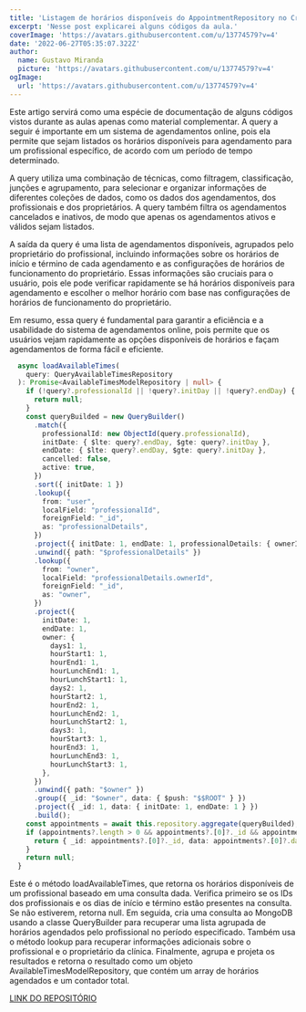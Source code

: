 ```yaml
---
title: 'Listagem de horários disponíveis do AppointmentRepository no CrazyStack Node.js'
excerpt: 'Nesse post explicarei alguns códigos da aula.'
coverImage: 'https://avatars.githubusercontent.com/u/13774579?v=4'
date: '2022-06-27T05:35:07.322Z'
author:
  name: Gustavo Miranda
  picture: 'https://avatars.githubusercontent.com/u/13774579?v=4'
ogImage:
  url: 'https://avatars.githubusercontent.com/u/13774579?v=4'
---
```

Este artigo servirá como uma espécie de documentação de alguns códigos vistos durante as aulas apenas como material complementar.
A query a seguir é importante em um sistema de agendamentos online, pois ela permite que sejam listados os horários disponíveis para agendamento para um profissional específico, de acordo com um período de tempo determinado.

A query utiliza uma combinação de técnicas, como filtragem, classificação, junções e agrupamento, para selecionar e organizar informações de diferentes coleções de dados, como os dados dos agendamentos, dos profissionais e dos proprietários. A query também filtra os agendamentos cancelados e inativos, de modo que apenas os agendamentos ativos e válidos sejam listados.

A saída da query é uma lista de agendamentos disponíveis, agrupados pelo proprietário do profissional, incluindo informações sobre os horários de início e término de cada agendamento e as configurações de horários de funcionamento do proprietário. Essas informações são cruciais para o usuário, pois ele pode verificar rapidamente se há horários disponíveis para agendamento e escolher o melhor horário com base nas configurações de horários de funcionamento do proprietário.

Em resumo, essa query é fundamental para garantir a eficiência e a usabilidade do sistema de agendamentos online, pois permite que os usuários vejam rapidamente as opções disponíveis de horários e façam agendamentos de forma fácil e eficiente.

```typescript
  async loadAvailableTimes(
    query: QueryAvailableTimesRepository
  ): Promise<AvailableTimesModelRepository | null> {
    if (!query?.professionalId || !query?.initDay || !query?.endDay) {
      return null;
    }
    const queryBuilded = new QueryBuilder()
      .match({
        professionalId: new ObjectId(query.professionalId),
        initDate: { $lte: query?.endDay, $gte: query?.initDay },
        endDate: { $lte: query?.endDay, $gte: query?.initDay },
        cancelled: false,
        active: true,
      })
      .sort({ initDate: 1 })
      .lookup({
        from: "user",
        localField: "professionalId",
        foreignField: "_id",
        as: "professionalDetails",
      })
      .project({ initDate: 1, endDate: 1, professionalDetails: { ownerId: 1 } })
      .unwind({ path: "$professionalDetails" })
      .lookup({
        from: "owner",
        localField: "professionalDetails.ownerId",
        foreignField: "_id",
        as: "owner",
      })
      .project({
        initDate: 1,
        endDate: 1,
        owner: {
          days1: 1,
          hourStart1: 1,
          hourEnd1: 1,
          hourLunchEnd1: 1,
          hourLunchStart1: 1,
          days2: 1,
          hourStart2: 1,
          hourEnd2: 1,
          hourLunchEnd2: 1,
          hourLunchStart2: 1,
          days3: 1,
          hourStart3: 1,
          hourEnd3: 1,
          hourLunchEnd3: 1,
          hourLunchStart3: 1,
        },
      })
      .unwind({ path: "$owner" })
      .group({ _id: "$owner", data: { $push: "$$ROOT" } })
      .project({ _id: 1, data: { initDate: 1, endDate: 1 } })
      .build();
    const appointments = await this.repository.aggregate(queryBuilded);
    if (appointments?.length > 0 && appointments?.[0]?._id && appointments?.[0]?.data) {
      return { _id: appointments?.[0]?._id, data: appointments?.[0]?.data };
    }
    return null;
  }
``` 
Este é o método loadAvailableTimes, que retorna os horários disponíveis de um profissional baseado em uma consulta dada. Verifica primeiro se os IDs dos profissionais e os dias de início e término estão presentes na consulta. Se não estiverem, retorna null. Em seguida, cria uma consulta ao MongoDB usando a classe QueryBuilder para recuperar uma lista agrupada de horários agendados pelo profissional no período especificado. Também usa o método lookup para recuperar informações adicionais sobre o profissional e o proprietário da clínica. Finalmente, agrupa e projeta os resultados e retorna o resultado como um objeto AvailableTimesModelRepository, que contém um array de horários agendados e um contador total.


[LINK DO REPOSITÓRIO](https://github.com/gumiranda/CrazyStackNodeJs)